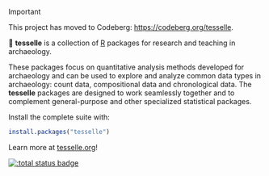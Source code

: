> [!IMPORTANT]  
> This project has moved to Codeberg: <https://codeberg.org/tesselle>.

:amphora: **tesselle** is a collection of [R](https://www.r-project.org/) packages for research and teaching in archaeology.

These packages focus on quantitative analysis methods developed for archaeology and can be used to explore and analyze common data types in archaeology: count data, compositional data and chronological data. The **tesselle** packages are designed to work seamlessly together and to complement general-purpose and other specialized statistical packages.

Install the complete suite with:

```r
install.packages("tesselle")
```

Learn more at [tesselle.org](https://www.tesselle.org/?mtm_campaign=github)!

[![:total status badge](https://tesselle.r-universe.dev/badges/:total)](https://tesselle.r-universe.dev)

